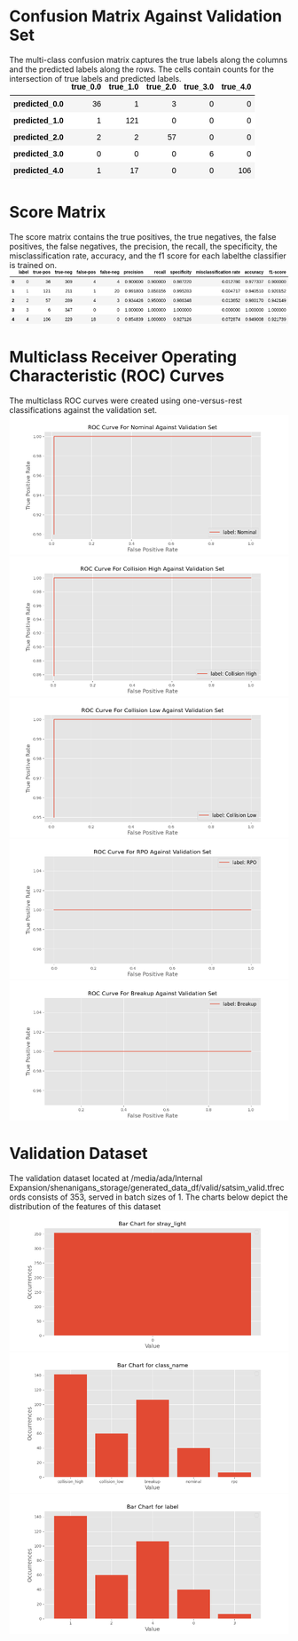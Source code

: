# Confusion Matrix Against Validation Set
The multi-class confusion matrix captures the true labels along the columns and the predicted labels along the rows. The cells contain counts for the intersection of true labels and predicted labels. 
![image](images/43c311014db8a17fbfa86b3b277aebf1.png)
# Score Matrix 
The score matrix contains the true positives, the true negatives, the false positives, the false negatives, the precision, the recall, the specificity, the misclassification rate, accuracy, and the f1 score for each labelthe classifier is trained on. 
![image](images/63dbf31c898e00ed59a72e51b7042362.png)
# Multiclass Receiver Operating Characteristic (ROC) Curves 
The multiclass ROC curves were created using one-versus-rest classifications against the validation set.
![image](images/b8de1fc1ca838d3c128e051cce68e566.png)
![image](images/bb69ce438a5a9171c8443892c62f8202.png)
![image](images/eb81797a4e861065e4fb3018f6eee857.png)
![image](images/3b0722c39e18b121613ce29f2ab611b0.png)
![image](images/bc45624a07395d0208b0809b47b5ab71.png)
# Validation Dataset 
The validation dataset located at /media/ada/Internal Expansion/shenanigans_storage/generated_data_df/valid/satsim_valid.tfrecords consists of 353, served in batch sizes of 1.
 The charts below depict the distribution of the features of this dataset![image](./images/1dbbbb31c58fb08fe1de1ac5eb6d7bab.png)
![image](./images/8f535ac89937a079c5ee5885320319ab.png)
![image](./images/f7363a8fcbd4cf7a8f3745c8d7dc9630.png)
